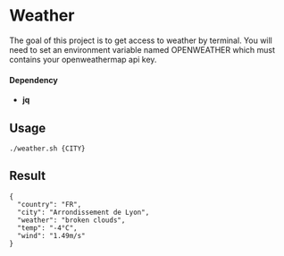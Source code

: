 # Weather
The goal of this project is to get access to weather by terminal.
You will need to set an environment variable named OPENWEATHER which must contains your openweathermap api key.

#### Dependency
- <strong>jq</strong>

## Usage
```
./weather.sh {CITY}
```
## Result
```
{
  "country": "FR",
  "city": "Arrondissement de Lyon",
  "weather": "broken clouds",
  "temp": "-4°C",
  "wind": "1.49m/s"
}
```
